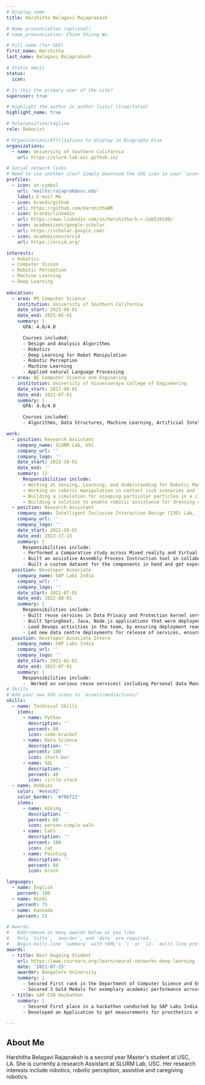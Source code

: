 ```yaml
---
# Display name
title: Harshitha Belagavi Rajaprakash

# Name pronunciation (optional)
# name_pronunciation: Chien Shiung Wu

# Full name (for SEO)
first_name: Harshitha
last_name: Belagavi Rajaprakash

# Status emoji
status:
  icon: 

# Is this the primary user of the site?
superuser: true

# Highlight the author in author lists? (true/false)
highlight_name: true

# Role/position/tagline
role: Robocist

# Organizations/Affiliations to display in Biography blox
organizations:
  - name: University of Southern California
    url: https://slurm-lab-usc.github.io/

# Social network links
# Need to use another icon? Simply download the SVG icon to your `assets/media/icons/` folder.
profiles:
  - icon: at-symbol
    url: 'mailto:rajaprak@usc.edu'
    label: E-mail Me
  - icon: brands/github
    url: https://github.com/HarshithaBR
  - icon: brands/linkedin
    url: https://www.linkedin.com/in/harshitha-b-r-2ab510190/
  - icon: academicons/google-scholar
    url: https://scholar.google.com/
  - icon: academicons/orcid
    url: https://orcid.org/

interests:
  - Robotics
  - Computer Vision
  - Robotic Perception
  - Machine Learning
  - Deep Learning
  
education:
  - area: MS Computer Science
    institution: University of Southern California
    date_start: 2023-08-01
    date_end: 2025-05-01
    summary: |
      GPA: 4.0/4.0

      Courses included:
      - Design and Analysis Algorithms
      - Robotics
      - Deep Learning for Robot Manipulation
      - Robotic Perception
      - Machine Learning
      - Applied natural Language Processing
  - area: BE Computer Science and Enginering
    institution: University of Visvesvaraya College of Engineering
    date_start: 2017-08-01
    date_end: 2021-07-01
    summary: |
      GPA: 4.0/4.0

      Courses included:
      - Algorithms, Data Structures, Machine Learning, Artificial Intelligence, Data Mining

work:
  - position: Research Assistant
    company_name: SLURM Lab, USC
    company_url: ''
    company_logo: ''
    date_start: 2023-10-01
    date_end: ''
    summary: |2-
      Responsibilities include:
      - Working at Sensing, Learning, and Understanding for Robotic Manipulation (SLURM) Lab at University of Southern California (USC) on Caregiving Robots, Plant Manipulation
      - Working on robotic manipulation in contact rich scenarios and leveraging trajectory optimisation for planning.
      - Building a simulation for scooping particular particles in a clustered environment.
      - Building a solution to enable robotic assistance for dressing of patients with muscular dystrophe and other neuro immune conditions, as well as working on assistance for sponge bathing a patient, to ensure maximum coverage.
  - position: Research Assistant
    company_name: Intelligent Inclusive Interaction Design (I3D) Lab, Indian Institute of Science, Bangalore
    company_url: ''
    company_logo: ''
    date_start: 2022-10-01
    date_end: 2023-17-15
    summary: |
      Responsibilities include:
      - Performed a Comparative study across Mixed reality and Virtual reality based remote welding Digital twin applications and mapping the coordinates defined for welding movement to the robot coordinates using regression technique.
      - Built an assistive Assembly Process Instruction tool in collaboration with Collin's Aerospace, where Computer Vision is used to detect the components. Involved extensively in this stage of the project, which enabled me to understand various types of object detection algorithms in Computer Vision, study various object detection models(YOLO V5, YOLO V7, DETR, YOLOV8) and different versions of the same. Instructions and warnings based on a defined Assembly Process are provided to the user in a mixed reality application; after the detection of the components.
      - Built a custom dataset for the components in hand and got experience in the various pre-processing steps involved with creating the dataset, with real and synthetic images. Tried different augmentations on the dataset created.
  position: Developer Associate
    company_name: SAP Labs India
    company_url: ''
    company_logo: ''
    date_start: 2021-07-01
    date_end: 2022-08-01
    summary: |
      Responsibilities include:
      - Built reuse services in Data Privacy and Protection kernel service team at SAP that enables businesses to be compliant with GDPR and similar regulations. 
      - Built Springboot, Java, Node.js applications that were deployed on Cloud Foundry with a strong process driven team that followed Agile methodologies. 
      - Lead Devops activities in the team, by ensuring deployment ready code-base at the end of the sprints, orchestrating the release of the services and sanitization of the code base through multiple scans(Blackduck, WhiteSource, etc).
      - Led new data centre deployments for release of services, ensurng seamless expansion and usgae of our services by customers
  position: Developer Associate Intern
    company_name: SAP Labs India
    company_url: ''
    company_logo: ''
    date_start: 2021-02-01
    date_end: 2022-07-01
    summary: |
      Responsibilities include:
      -  Worked on various reuse services( including Personal data Manager and Data Privacy Integration) built to archive and handle data of end users, analysed various consumption scenarios along with supporting customer incidents.
# Skills
# Add your own SVG icons to `assets/media/icons/`
skills:
  - name: Technical Skills
    items:
      - name: Python
        description: ''
        percent: 80
        icon: code-bracket
      - name: Data Science
        description: ''
        percent: 100
        icon: chart-bar
      - name: SQL
        description: ''
        percent: 40
        icon: circle-stack
  - name: Hobbies
    color: '#eeac02'
    color_border: '#f0bf23'
    items:
      - name: Hiking
        description: ''
        percent: 60
        icon: person-simple-walk
      - name: Cats
        description: ''
        percent: 100
        icon: cat
      - name: Painting
        description: ''
        percent: 80
        icon: brush

languages:
  - name: English
    percent: 100
  - name: Hindi
    percent: 75
  - name: Kannada
    percent: 25

# Awards.
#   Add/remove as many awards below as you like.
#   Only `title`, `awarder`, and `date` are required.
#   Begin multi-line `summary` with YAML's `|` or `|2-` multi-line prefix and indent 2 spaces below.
awards:
  - title: Best Ougoing Student
    url: https://www.coursera.org/learn/neural-networks-deep-learning
    date: '2021-07-25'
    awarder: Bangalore University
    summary: |
      - Secured First rank in the Department of Computer Science and Engineering, Bangalore University, Batch of 2017.
      - Secured 3 Gold Medals for exemplary academic performance across all branches in the school of engineering under Bangalore University.
  - title: SAP-CSR Hackathon
    summary: |
      - Secured First place in a hackathon conducted by SAP Labs India
      - Developed an Application to get measurements for prosthetics of humans by clicking their photo using CNN, OpenCV and Mediapipe.
  
---
```


## About Me

Harshitha Belagavi Rajapraksh is a second year Master's student at USC, LA. She is currently a research Assistant at SLURM Lab, USC. Her research interests include robotics, robotic perception, assistive and caregiving robotics.